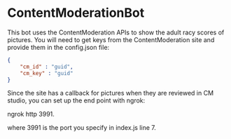 # ContentModerationBot

This bot uses the ContentModeration APIs to show the adult racy scores of pictures. You will need to get keys from the ContentModeration site and  provide them in the config.json file:

``` JSON
{
    "cm_id" : "guid",
    "cm_key" : "guid"
}
```
Since the site has a callback for pictures when they are reviewed in CM studio, you can set up the end point with ngrok: 

ngrok http 3991.

where 3991 is the port you specify in index.js line 7. 

